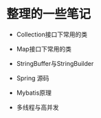 # 整理的一些笔记

- Collection接口下常用的类

- Map接口下常用的类

- StringBuffer与StringBuilder

- Spring 源码 
- Mybatis原理

- 多线程与高并发